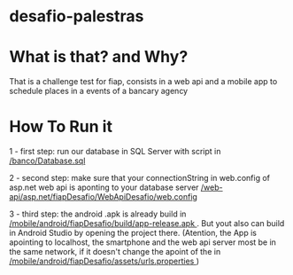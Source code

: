 # desafio-palestras

# What is that? and Why?

That is a challenge test for fiap, consists in a web api and a mobile app to schedule places in a events of a bancary agency


# How To Run it

1 - first step: run our database in SQL Server with script in <a href=""> /banco/Database.sql </a>

2 - second step: make sure that your connectionString in web.config of asp.net web api is aponting to your database server <a href=""> /web-api/asp.net/fiapDesafio/WebApiDesafio/web.config </a>

3 - third step: the android .apk is already build in <a href=""> /mobile/android/fiapDesafio/build/app-release.apk </a>. But yout also can build in Android Studio by opening the project there.
(Atention, the App is apointing to localhost, the smartphone and the web api server most be in the same network, if it doesn't change the apoint of the in  <a href=""> /mobile/android/fiapDesafio/assets/urls.properties </a>)